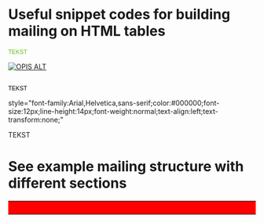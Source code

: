 # Useful snippet codes for building mailing on HTML tables

<table border="0" cellpadding="0" cellspacing="0" style="text-align:left;width:100%;margin:0px auto;padding:0;background:#000000;border-collapse:collapse;">

<tr bgcolor="red" style="background-color:red;">

<td colspan="3" width="600" height="10" bgcolor="#000000" valign="top" align="left" style="padding:0;margin:0;text-align:left;width:600px;height:10px;vertical-align:top;background-color:#000000;border-collapse:collapse;word-break:break-all;">

<td style="mso-line-height-rule:exactly;line-height:50px;">
<td height="20" width="100%" style="mso-line-height-rule:exactly;line-height:20px;">&nbsp;</td>

<a href="#" title="TYTUL" style="color:#66c010;text-decoration:none;font-weight:normal;font-size:12px;font-family:Arial,Helvetica,sans-serif;">TEKST</a>

<a href="#" title="TYTUL" style="outline:0;border:0;" border="0"><img src="./img/f.png" alt="OPIS ALT" title="TYTUL" style="outline:0;border:0;display:block;" border="0"></a>

<img src="./img/spacer.gif" width="1" height="1" border="0" style="width:1px;height:1px;display:block;" alt=".">

<span style="font-family:Arial,Helvetica,sans-serif;color:#000000;font-size:12px;font-weight:normal;text-align:left;margin:0;padding:0;">TEKST</span>

style="font-family:Arial,Helvetica,sans-serif;color:#000000;font-size:12px;line-height:14px;font-weight:normal;text-align:left;text-transform:none;"

<p style="padding:0;margin:0 0 10px 0;">TEKST</p>

# See example mailing structure with different sections

